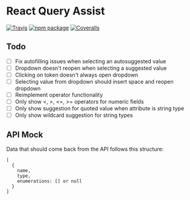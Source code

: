 # React Query Assist

[![Travis][build-badge]][build]
[![npm package][npm-badge]][npm]
[![Coveralls][coveralls-badge]][coveralls]

## Todo

- [ ] Fix autofilling issues when selecting an autosuggested value
- [ ] Dropdown doesn't reopen when selecting a suggested value
- [ ] Clicking on token doesn't always open dropdown
- [ ] Selecting value from dropdown should insert space and reopen dropdown
- [ ] Reimplement operator functionality
- [ ] Only show <, >, <=, >= operators for numeric fields
- [ ] Only show suggestion for quoted value when attribute is string type
- [ ] Only show wildcard suggestion for string types

## API Mock

Data that should come back from the API follows this structure:

```
[
  {
    name,
    type,
    enumerations: [] or null
  }
]
```

[build-badge]: https://img.shields.io/travis/timberio/react-query-assist/master.png?style=flat-square
[build]: https://travis-ci.org/timberio/react-query-assist

[npm-badge]: https://img.shields.io/npm/v/react-query-assist.png?style=flat-square
[npm]: https://www.npmjs.org/react-query-assist

[coveralls-badge]: https://img.shields.io/coveralls/timberio/react-query-assist/master.png?style=flat-square
[coveralls]: https://coveralls.io/github/timberio/react-query-assist
